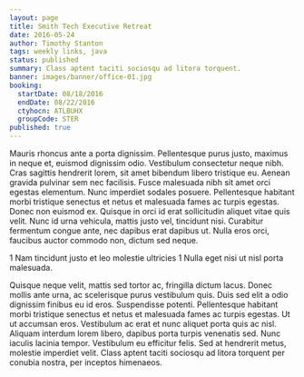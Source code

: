 ```yaml
---
layout: page
title: Smith Tech Executive Retreat
date: 2016-05-24
author: Timothy Stanton
tags: weekly links, java
status: published
summary: Class aptent taciti sociosqu ad litora torquent.
banner: images/banner/office-01.jpg
booking:
  startDate: 08/18/2016
  endDate: 08/22/2016
  ctyhocn: ATLBUHX
  groupCode: STER
published: true
---
```

Mauris rhoncus ante a porta dignissim. Pellentesque purus justo, maximus in neque et, euismod dignissim odio. Vestibulum consectetur neque nibh. Cras sagittis hendrerit lorem, sit amet bibendum libero tristique eu. Aenean gravida pulvinar sem nec facilisis. Fusce malesuada nibh sit amet orci egestas elementum. Nunc imperdiet sodales posuere. Pellentesque habitant morbi tristique senectus et netus et malesuada fames ac turpis egestas. Donec non euismod ex. Quisque in orci id erat sollicitudin aliquet vitae quis velit. Nunc id urna vehicula, mattis justo vel, tincidunt nisi. Curabitur fermentum congue ante, nec dapibus erat dapibus ut. Nulla eros orci, faucibus auctor commodo non, dictum sed neque.

1 Nam tincidunt justo et leo molestie ultricies
1 Nulla eget nisi ut nisl porta malesuada.

Quisque neque velit, mattis sed tortor ac, fringilla dictum lacus. Donec mollis ante urna, ac scelerisque purus vestibulum quis. Duis sed elit a odio dignissim finibus eu id eros. Suspendisse potenti. Pellentesque habitant morbi tristique senectus et netus et malesuada fames ac turpis egestas. Ut ut accumsan eros. Vestibulum ac erat et nunc aliquet porta quis ac nisl. Aliquam interdum lorem libero, dapibus porta turpis venenatis sed. Nunc iaculis lacinia tempor. Vestibulum eu efficitur felis. Sed at hendrerit metus, molestie imperdiet velit. Class aptent taciti sociosqu ad litora torquent per conubia nostra, per inceptos himenaeos.
